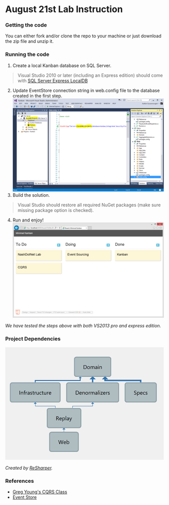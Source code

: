 August 21st Lab Instruction
===========================

### Getting the code

You can either fork and/or clone the repo to your machine or just download the zip file and unzip it.

### Running the code

1. Create a local Kanban database on SQL Server.
  > Visual Studio 2010 or later (including an Express edition) should come with [SQL Server Express LocalDB](http://blogs.msdn.com/b/sqlexpress/archive/2011/07/12/introducing-localdb-a-better-sql-express.aspx)

2. Update EventStore connection string in web.config file to the database created in the first step.
![VS2013 Pro](vs2013-pro.png)
3. Build the solution.
  > Visual Studio should restore all required NuGet packages (make sure missing package option is checked).

4. Run and enjoy!
![Kanban](kanban-board.png)


*We have tested the steps above with both VS2013 pro and express edition.*

### Project Dependencies

![dependencies](dependencies.png)

*Created by [ReSharper](http://www.jetbrains.com/resharper/).*

### References

- [Greg Young's CQRS Class](http://subscriptions.viddler.com/GregYoung)
- [Event Store](http://geteventstore.com/)

